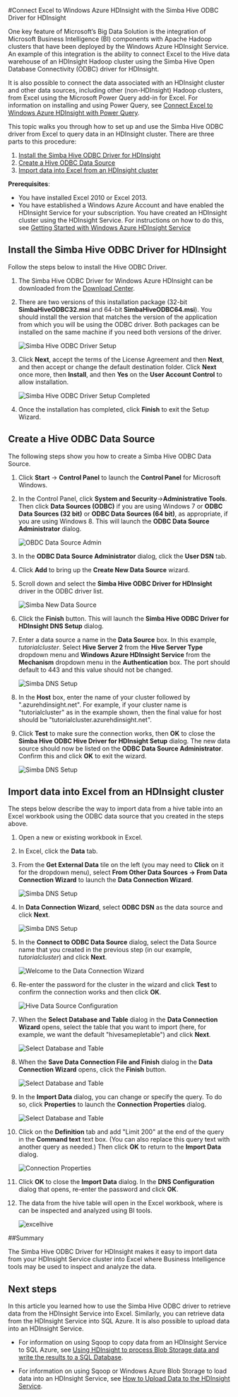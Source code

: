 <properties linkid="manage-services-hdinsight-excel-hiveodbc" urlDisplayName="HDInsight and Excel" pageTitle="Connect Excel to Windows Azure HDInsight with the Simba Hive ODBC Driver" metaKeywords="hdinsight, excel, hive, hiveodbc, odbc, simba, excel, hdinsight excel" metaDescription="How to use Excel to access data stored in Windows Azure HDInsight using Hive ODBC" umbracoNaviHide="0" disqusComments="1" writer="bradsev" editor="mollybos" manager="paulettm" />


#Connect Excel to Windows Azure HDInsight with the Simba Hive ODBC Driver for HDInsight

One key feature of Microsoft’s Big Data Solution is the integration of  Microsoft Business Intelligence (BI) components with Apache Hadoop clusters that have been deployed by the Windows Azure HDInsight Service. An example of this integration is the ability to connect Excel to the Hive data warehouse of an HDInsight Hadoop cluster using the Simba Hive Open Database Connectivity (ODBC) driver for HDInsight. 

It is also possible to connect the data associated with an HDInsight cluster and other data sources, including other (non-HDInsight) Hadoop clusters, from Excel using the Microsoft Power Query add-in for Excel. For information on installing and using Power Query, see [Connect Excel to Windows Azure HDInsight with Power Query][connect-excel-power-query].

This topic walks you through how to set up and use the Simba Hive ODBC driver from Excel to query data in an HDInsight cluster. There are three parts to this procedure:

1. [Install the Simba Hive ODBC Driver for HDInsight](#InstallHiveODBCDriver)
2. [Create a Hive ODBC Data Source](#CreateHiveODBCDataSource)
3. [Import data into Excel from an HDInsight cluster](#ImportData)

**Prerequisites**:

* You have installed Excel 2010 or Excel 2013.
* You have established a Windows Azure Account and have enabled the HDInsight Service for your subscription. You have created an HDInsight cluster using the HDInsight Service. For instructions on how to do this, see [Getting Started with Windows Azure HDInsight Service][getting-started] 

<h2><a id="InstallHiveODBCDriver"></a>Install the Simba Hive ODBC Driver for HDInsight</h2>

Follow the steps below to install the Hive ODBC Driver.
 
1. The Simba Hive ODBC Driver for Windows Azure HDInsight can be downloaded from the [Download Center][simba-odbc-download]. 

2. There are two versions of this installation package (32-bit **SimbaHiveODBC32.msi** and 64-bit **SimbaHiveODBC64.msi**). You should install the version that matches the version of the application from which you will be using the ODBC driver. Both packages can be installed on the same machine if you need both versions of the driver. 

	![Simba Hive ODBC Driver Setup](../media/HDI.SimbaHiveOdbc.Setup.PNG)
 
4. Click **Next**, accept the terms of the License Agreement and then **Next**, and then accept or change the default destination folder. Click **Next** once more, then **Install**, and then **Yes** on the **User Account Control** to allow installation.

	![Simba Hive ODBC Driver Setup Completed](../media/HDI.SimbaHiveOdbc.SetupCompleted.PNG)

6. Once the installation has completed, click **Finish** to exit the Setup Wizard. 


<h2><a id="CreateHiveODBCDataSource"></a>Create a Hive ODBC Data Source</h2>

The following steps show you how to create a Simba Hive ODBC Data Source.

1. Click **Start** -> **Control Panel** to launch the **Control Panel** for Microsoft Windows. 

2. In the Control Panel, click **System and Security**->**Administrative Tools**. Then click **Data Sources (ODBC)** if you are using Windows 7 or **ODBC Data Sources (32 bit)** or **ODBC Data Sources (64 bit)**, as appropriate, if you are using Windows 8. This will launch the **ODBC Data Source Administrator** dialog. 
 
	![OBDC Data Source Admin](../media/HDI.SimbaHiveOdbc.DataSourceAdmin.PNG) 

3. In the **ODBC Data Source Administrator** dialog, click the **User DSN** tab. 

4. Click **Add** to bring up the **Create New Data Source** wizard. 

5. Scroll down and select the **Simba Hive ODBC Driver for HDInsight** driver in the ODBC driver list.  

	![Simba New Data Source](../media/HDI.SimbaHiveOdbc.CreateNewDataSource.PNG)

6. Click the **Finish** button. This will launch the **Simba Hive ODBC Driver for HDInsight DNS Setup** dialog. 

7. Enter a data source a name in the **Data Source** box. In this example, *tutorialcluster*. Select **Hive Server 2** from the **Hive Server Type** dropdown menu and **Windows Azure HDInsight Service** from the **Mechanism** dropdown menu in the **Authentication** box. The port should default to 443 and this value should not be changed.

	![Simba DNS Setup](../media/HDI.SimbaHiveOdbc.DnsSetup.PNG)

8. In the **Host** box, enter the  name of your cluster followed by ".azurehdinsight.net". For example, if your cluster name is "tutorialcluster" as in the example shown, then the final value for host should be "tutorialcluster.azurehdinsight.net".

9. Click **Test** to make sure the connection works, then **OK** to close the **Simba Hive ODBC Hive Driver for HDInsight Setup** dialog. The new data source should now be listed on the **ODBC Data Source Administrator**. Confirm this and click **OK** to exit the wizard.
	
	![Simba DNS Setup](../media/HDI.SimbaHiveOdbc.DataSourceAdded.PNG)

<h2><a id="ImportData"></a>Import data into Excel from an HDInsight cluster</h2>

The steps below describe the way to import data from a hive table into an Excel workbook using the ODBC data source that you created in the steps above.

1. Open a new or existing workbook in Excel.

2. In Excel, click the **Data** tab. 

3. From the **Get External Data** tile on the left (you may need to **Click** on it for the dropdown menu), select **From Other Data Sources -> From Data Connection Wizard** to launch the **Data Connection Wizard**.

	![Simba DNS Setup](../media/HDI.SimbaHiveOdbc.Excel.DataConnection.PNG)

4. In **Data Connection Wizard**, select **ODBC DSN** as the data source and click **Next**.

	![Simba DNS Setup](../media/HDI.SimbaHiveOdbc.Excel.DataConnectionWizard.PNG)

5. In the **Connect to ODBC Data Source** dialog, select the Data Source name that you created in the previous step (in our example, *tutorialcluster*) and click **Next**.

	![Welcome to the Data Connection Wizard](../media/HDI.SimbaHiveODBC.Excel.ODBCDataSource.PNG) 

6. Re-enter the password for the cluster in the wizard and click **Test** to confirm the connection works and then click **OK**.

	![Hive Data Source Configuration](../media/HDI.SimbaHiveODBC.Excel.ODBCDataConnect.PNG) 

7. When the **Select Database and Table** dialog in the **Data Connection Wizard** opens, select the table that you want to import (here, for example, we want the default "hivesamepletable") and click **Next**.

	![Select Database and Table](../media/HDI.SimbaHiveODBC.Excel.SelectDbAndTable.PNG) 

8. When the **Save Data Connection File and Finish** dialog in the **Data Connection Wizard** opens, click the **Finish** button.

	![Select Database and Table](../media/HDI.SimbaHiveODBC.Excel.SaveDataConnection.PNG) 


9. In the **Import Data** dialog, you can change or specify the query. To do so, click **Properties** to launch the **Connection Properties** dialog. 

	![Select Database and Table](../media/HDI.SimbaHiveODBC.Excel.ImportDataWizard.PNG) 

10. Click on the **Definition** tab and add "Limit 200" at the end of the query in the **Command text** text box. (You can also replace this query text with another query as needed.) Then click **OK** to return to the **Import Data** dialog. 

	![Connection Properties](../media/HDI.SimbaHiveODBC.Excel.ConnectionProperties.PNG)

11. Click **OK** to close the **Import Data** dialog.  In the **DNS Configuration** dialog that opens, re-enter the password and click **OK**.

12. The data from the hive table will open in the Excel workbook, where is can be inspected and analyzed using BI tools.

	![excelhive](../media/HDI.SimbaHiveODBC.Excel.QueryResult.PNG)  


##Summary

The Simba Hive ODBC Driver for HDInsight makes it easy to import data from your HDInsight Service cluster into Excel where Business Intelligence tools may be used to inspect and analyze the data.

## Next steps

In this article you learned how to use the Simba Hive ODBC driver to retrieve data from the HDInsight Service into Excel. Similarly, you can retrieve data from the HDInsight Service into SQL Azure. It is also possible to upload data into an HDInsight Service.

* For information on using Sqoop to copy data from an HDInsight Service to SQL Azure, see [Using HDInsight to process Blob Storage data and write the results to a SQL Database][blob-hdi-sql]. 

* For information on using Sqoop or Windows Azure Blob Storage to load data into an HDInsight Service, see [How to Upload Data to the HDInsight Service][upload-data].

[connect-excel-power-query]: /en-us/manage/services/hdinsight/connect-excel-with-power-query/
[getting-started]: /en-us/manage/services/hdinsight/get-started-hdinsight/
[simba-odbc-download]: http://go.microsoft.com/fwlink/?LinkId=327839&clcid=0x409
[blob-hdi-sql]: /en-us/manage/services/hdinsight/process-blob-data-and-write-to-sql/
[upload-data]: /en-us/manage/services/hdinsight/howto-upload-data-to-hdinsight/
